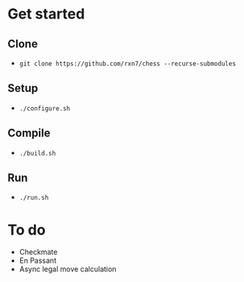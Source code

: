 # Get started
## Clone
- ```git clone https://github.com/rxn7/chess --recurse-submodules```

## Setup
- ```./configure.sh```

## Compile
- ```./build.sh```

## Run
- ```./run.sh```

# To do
- Checkmate
- En Passant
- Async legal move calculation
